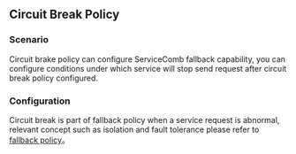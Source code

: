 ## Circuit Break Policy
### Scenario

Circuit brake policy can configure ServiceComb fallback capability, you can configure conditions under which service will stop send request after circuit break policy configured.

### Configuration

Circuit break is part of fallback policy when a service request is abnormal, relevant concept such as isolation and fault tolerance please refer to [fallback policy](../build-provider/configuration/downgrade-strategy.md)。
